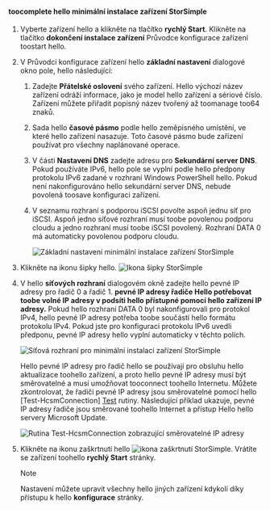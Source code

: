 <!--author=alkohli last changed: 9/17/15-->

#### <a name="toocomplete-hello-minimum-storsimple-device-setup"></a>toocomplete hello minimální instalace zařízení StorSimple
1. Vyberte zařízení hello a klikněte na tlačítko **rychlý Start**. Klikněte na tlačítko **dokončení instalace zařízení** Průvodce konfigurace zařízení toostart hello.
2. V Průvodci konfigurace zařízení hello **základní nastavení** dialogové okno pole, hello následující:
   
   1. Zadejte **Přátelské oslovení** svého zařízení. Hello výchozí název zařízení odráží informace, jako je model hello zařízení a sériové číslo. Zařízení můžete přiřadit popisný název tvořený až toomanage too64 znaků.
   2. Sada hello **časové pásmo** podle hello zeměpisného umístění, ve které hello zařízení nasazuje. Toto časové pásmo bude zařízení používat pro všechny naplánované operace.
   3. V části **Nastavení DNS** zadejte adresu pro **Sekundární server DNS**. Pokud používáte IPv6, hello pole se vyplní podle hello předpony protokolu IPv6 zadané v rozhraní Windows PowerShell hello. 
      Pokud není nakonfigurováno hello sekundární server DNS, nebude povolená toosave konfiguraci zařízení.
   4. V seznamu rozhraní s podporou iSCSI povolte aspoň jednu síť pro iSCSI. Aspoň jedno síťové rozhraní musí toobe povolenou podporu cloudu a jedno rozhraní musí toobe iSCSI povolený. Rozhraní DATA 0 má automaticky povolenou podporu cloudu.
      
      ![Základní nastavení minimální instalace zařízení StorSimple](./media/storsimple-complete-minimum-device-setup-u1/HCS_MinDeviceSetupBasicSettings1-include.png)
3. Klikněte na ikonu šipky hello. ![Ikona šipky StorSimple](./media/storsimple-complete-minimum-device-setup/HCS_ArrowIcon-include.png)
4. V hello **síťových rozhraní** dialogovém okně zadejte hello pevné IP adresy pro řadič 0 a řadič 1. **pevné IP adresy řadiče Hello potřebovat toobe volné IP adresy v podsíti hello přístupné pomocí hello zařízení IP adresy.** Pokud hello rozhraní DATA 0 byl nakonfigurovali pro protokol IPv4, hello pevné IP adresy potřeba toobe součástí hello formátu protokolu IPv4. Pokud jste pro konfiguraci protokolu IPv6 uvedli předponu, pevné IP adresy hello vyplní automaticky v těchto polích.

    ![Síťová rozhraní pro minimální instalaci zařízení StorSimple](./media/storsimple-complete-minimum-device-setup-u1/HCS_MinDeviceSetupNetworkInterfaces2-include.png)

    Hello pevné IP adresy pro řadič hello se používají pro obsluhu hello aktualizace toohello zařízení, a proto hello pevné IP adresy musí být směrovatelné a musí umožňovat tooconnect toohello Internetu. Můžete zkontrolovat, že řadiči pevné IP adresy jsou směrovatelné pomocí hello [Test-HcsmConnection] [ Test] rutiny. Následující příklad ukazuje, pevné IP adresy řadiče jsou směrované toohello Internet a přístup Hello hello servery Microsoft Update. 

     ![Rutina Test-HcsmConnection zobrazující směrovatelné IP adresy](./media/storsimple-complete-minimum-device-setup-u1/Test-HcsmConnectionOutputRegisteredDevice.png)

1. Klikněte na ikonu zaškrtnutí hello ![ikona zaškrtnutí StorSimple](./media/storsimple-complete-minimum-device-setup/HCS_CheckIcon-include.png).
   Vrátíte se zařízení toohello **rychlý Start** stránky.
   
   > [!NOTE]
   > Nastavení můžete upravit všechny hello jiných zařízení kdykoli díky přístupu k hello **konfigurace** stránky.
   > 
   > 

<!--Link reference-->
[Test]: https://technet.microsoft.com/library/dn715782(v=wps.630).aspx